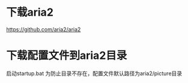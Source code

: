 # 下载aria2
https://github.com/aria2/aria2

# 下载配置文件到aria2目录
启动startup.bat
为防止目录不存在，配置文件默认路径为aria2/picture目录
